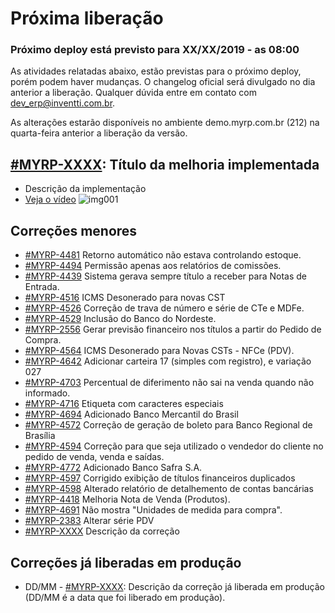 # Próxima liberação


### Próximo deploy está previsto para XX/XX/2019 - as 08:00
As atividades relatadas abaixo, estão previstas para o próximo deploy, porém podem haver mudanças. O changelog oficial será divulgado no dia anterior a liberação. Qualquer dúvida entre em contato com dev_erp@inventti.com.br.

As alterações estarão disponíveis no ambiente demo.myrp.com.br (212) na quarta-feira anterior a liberação da versão.


## [#MYRP-XXXX](https://devmyrp.atlassian.net/browse/MYRP-XXXX): Título da melhoria implementada
* Descrição da implementação
* [Veja o vídeo](http://recordit.co/2MyFCjFpdq)
![img001](https://i.imgur.com/XXXX.png)


## Correções menores
* [#MYRP-4481](https://devmyrp.atlassian.net/browse/MYRP-4481) Retorno automático não estava controlando estoque.
* [#MYRP-4494](https://devmyrp.atlassian.net/browse/MYRP-4494) Permissão apenas aos relatórios de comissões.
* [#MYRP-4439](https://devmyrp.atlassian.net/browse/MYRP-4439) Sistema gerava sempre título a receber para Notas de Entrada.
* [#MYRP-4516](https://devmyrp.atlassian.net/browse/MYRP-4516) ICMS Desonerado para novas CST
* [#MYRP-4526](https://devmyrp.atlassian.net/browse/MYRP-4526) Correção de trava de número e série de CTe e MDFe.
* [#MYRP-4529](https://devmyrp.atlassian.net/browse/MYRP-4529) Inclusão do Banco do Nordeste.
* [#MYRP-2556](https://devmyrp.atlassian.net/browse/MYRP-2556) Gerar previsão financeiro nos títulos a partir do Pedido de Compra.
* [#MYRP-4564](https://devmyrp.atlassian.net/browse/MYRP-4564) ICMS Desonerado para Novas CSTs - NFCe (PDV).
* [#MYRP-4642](https://devmyrp.atlassian.net/browse/MYRP-4642) Adicionar carteira 17 (simples com registro), e variação 027
* [#MYRP-4703](https://devmyrp.atlassian.net/browse/MYRP-4703) Percentual de diferimento não sai na venda quando não informado.
* [#MYRP-4716](https://devmyrp.atlassian.net/browse/MYRP-4716) Etiqueta com caracteres especiais
* [#MYRP-4694](https://devmyrp.atlassian.net/browse/MYRP-4694) Adicionado Banco Mercantil do Brasil
* [#MYRP-4572](https://devmyrp.atlassian.net/browse/MYRP-4572) Correção de geração de boleto para Banco Regional de Brasília 
* [#MYRP-4594](https://devmyrp.atlassian.net/browse/MYRP-4594) Correção para que seja utilizado o vendedor do cliente no pedido de venda, venda e saídas.
* [#MYRP-4772](https://devmyrp.atlassian.net/browse/MYRP-4772) Adicionado Banco Safra S.A.
* [#MYRP-4597](https://devmyrp.atlassian.net/browse/MYRP-4597) Corrigido exibição de títulos financeiros duplicados
* [#MYRP-4598](https://devmyrp.atlassian.net/browse/MYRP-4598) Alterado relatório de detalhemento de contas bancárias
* [#MYRP-4418](https://devmyrp.atlassian.net/browse/MYRP-4418) Melhoria Nota de Venda (Produtos).
* [#MYRP-4691](https://devmyrp.atlassian.net/browse/MYRP-4691) Não mostra "Unidades de medida para compra".
* [#MYRP-2383](https://devmyrp.atlassian.net/browse/MYRP-2383) Alterar série PDV
* [#MYRP-XXXX](https://devmyrp.atlassian.net/browse/MYRP-XXXX) Descrição da correção


## Correções já liberadas em produção
* DD/MM - [#MYRP-XXXX](https://devmyrp.atlassian.net/browse/MYRP-XXXX): Descrição da correção já liberada em produção (DD/MM é a data que foi liberado em produção).
